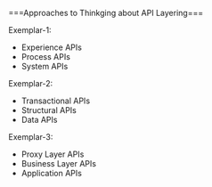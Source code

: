 
===Approaches to Thinkging about API Layering===

Exemplar-1:
* Experience APIs
* Process APIs
* System APIs


Exemplar-2:
* Transactional APIs
* Structural APIs
* Data APIs


Exemplar-3:
* Proxy Layer APIs
* Business Layer APIs
* Application APIs






